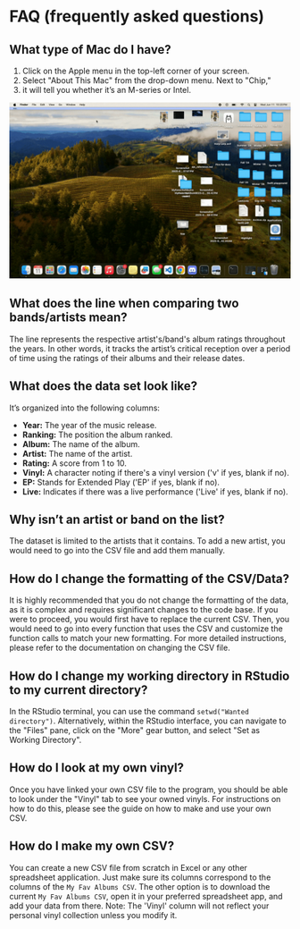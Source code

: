 # FAQ (frequently asked questions)

## What type of Mac do I have?
1. Click on the Apple menu in the top-left corner of your screen.
2. Select "About This Mac" from the drop-down menu. Next to "Chip,"
3. it will tell you whether it’s an M-series or Intel.

![alt text](Gifs/chip.mov.gif)

## What does the line when comparing two bands/artists mean?
The line represents the respective artist's/band's album ratings throughout the years. In other words, it tracks the artist’s critical reception over a period of time using the ratings of their albums and their release dates.

## What does the data set look like?
It’s organized into the following columns:
* **Year:** The year of the music release.
* **Ranking:** The position the album ranked.
* **Album:** The name of the album.
* **Artist:** The name of the artist.
* **Rating:** A score from 1 to 10.
* **Vinyl:** A character noting if there's a vinyl version ('v' if yes, blank if no).
* **EP:** Stands for Extended Play ('EP' if yes, blank if no).
* **Live:** Indicates if there was a live performance ('Live' if yes, blank if no).

## Why isn’t an artist or band on the list?
The dataset is limited to the artists that it contains. To add a new artist, you would need to go into the CSV file and add them manually.

## How do I change the formatting of the CSV/Data?
It is highly recommended that you do not change the formatting of the data, as it is complex and requires significant changes to the code base. If you were to proceed, you would first have to replace the current CSV. Then, you would need to go into every function that uses the CSV and customize the function calls to match your new formatting. For more detailed instructions, please refer to the documentation on changing the CSV file.

## How do I change my working directory in RStudio to my current directory?
In the RStudio terminal, you can use the command `setwd("Wanted directory")`. Alternatively, within the RStudio interface, you can navigate to the "Files" pane, click on the "More" gear button, and select "Set as Working Directory".

## How do I look at my own vinyl?
Once you have linked your own CSV file to the program, you should be able to look under the "Vinyl" tab to see your owned vinyls. For instructions on how to do this, please see the guide on how to make and use your own CSV.

## How do I make my own CSV?
You can create a new CSV file from scratch in Excel or any other spreadsheet application. Just make sure its columns correspond to the columns of the `My Fav Albums CSV`. The other option is to download the current `My Fav Albums CSV`, open it in your preferred spreadsheet app, and add your data from there. Note: The 'Vinyl' column will not reflect your personal vinyl collection unless you modify it.